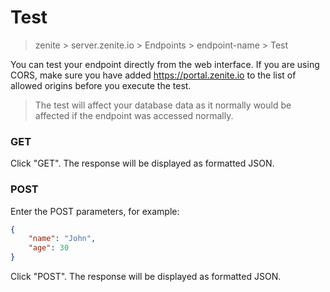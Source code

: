 # Test

> zenite > server.zenite.io > Endpoints > endpoint-name > Test

You can test your endpoint directly from the web interface. If you are using CORS, make sure you have added https://portal.zenite.io to the list of allowed origins before you execute the test.

> The test will affect your database data as it normally would be affected if the endpoint was accessed normally.

### GET

Click "GET". The response will be displayed as formatted JSON.

### POST

Enter the POST parameters, for example:

```json
{
    "name": "John",
    "age": 30
}
```

Click "POST". The response will be displayed as formatted JSON.